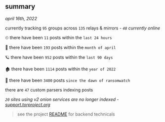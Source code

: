 
## summary
_april 16th, 2022_

currently tracking `95` groups across `135` relays & mirrors - _`48` currently online_

⏲ there have been `11` posts within the `last 24 hours`

🦈 there have been `193` posts within the `month of april`

🪐 there have been `952` posts within the `last 90 days`

🏚 there have been `1114` posts within the `year of 2022`

🦕 there have been `3400` posts `since the dawn of ransomwatch`

there are `47` custom parsers indexing posts

_`20` sites using v2 onion services are no longer indexed - [support.torproject.org](https://support.torproject.org/onionservices/v2-deprecation/)_

> see the project [README](https://github.com/thetanz/ransomwatch#ransomwatch--) for backend technicals
